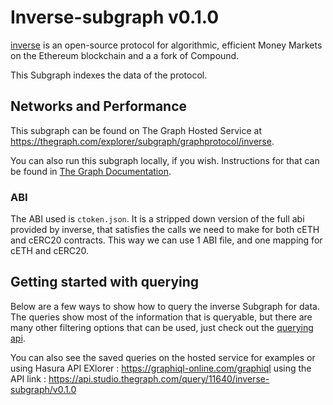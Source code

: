 # Inverse-subgraph v0.1.0

[inverse](https://inverse.finance/) is an open-source protocol for algorithmic, efficient Money Markets on the Ethereum blockchain and a a fork of Compound. 

This Subgraph indexes the data of the protocol.

## Networks and Performance

This subgraph can be found on The Graph Hosted Service at https://thegraph.com/explorer/subgraph/graphprotocol/inverse.

You can also run this subgraph locally, if you wish. Instructions for that can be found in [The Graph Documentation](https://thegraph.com/docs/quick-start).

### ABI

The ABI used is `ctoken.json`. It is a stripped down version of the full abi provided by inverse, that satisfies the calls we need to make for both cETH and cERC20 contracts. This way we can use 1 ABI file, and one mapping for cETH and cERC20.

## Getting started with querying

Below are a few ways to show how to query the inverse Subgraph for data. The queries show most of the information that is queryable, but there are many other filtering options that can be used, just check out the [querying api](https://api.studio.thegraph.com/query/11640/inverse-subgraph/v0.1.0).

You can also see the saved queries on the hosted service for examples or using Hasura API EXlorer : https://graphiql-online.com/graphiql using the API link : https://api.studio.thegraph.com/query/11640/inverse-subgraph/v0.1.0
